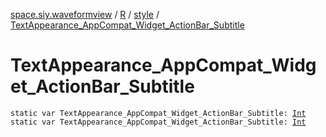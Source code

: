 [space.siy.waveformview](../../index.md) / [R](../index.md) / [style](index.md) / [TextAppearance_AppCompat_Widget_ActionBar_Subtitle](./-text-appearance_-app-compat_-widget_-action-bar_-subtitle.md)

# TextAppearance_AppCompat_Widget_ActionBar_Subtitle

`static var TextAppearance_AppCompat_Widget_ActionBar_Subtitle: `[`Int`](https://kotlinlang.org/api/latest/jvm/stdlib/kotlin/-int/index.html)
`static var TextAppearance_AppCompat_Widget_ActionBar_Subtitle: `[`Int`](https://kotlinlang.org/api/latest/jvm/stdlib/kotlin/-int/index.html)